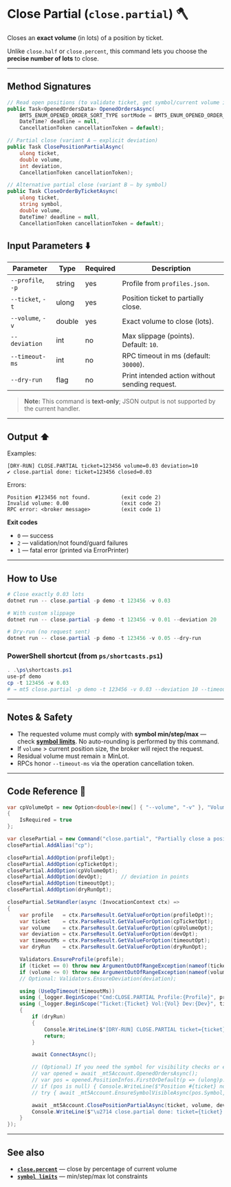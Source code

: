 # Close Partial (`close.partial`) 🪓

Closes an **exact volume** (in lots) of a position by ticket.

Unlike `close.half` or `close.percent`, this command lets you choose the **precise number of lots** to close.

---
## Method Signatures

```csharp
// Read open positions (to validate ticket, get symbol/current volume if needed)
public Task<OpenedOrdersData> OpenedOrdersAsync(
    BMT5_ENUM_OPENED_ORDER_SORT_TYPE sortMode = BMT5_ENUM_OPENED_ORDER_SORT_TYPE.Bmt5OpenedOrderSortByOpenTimeAsc,
    DateTime? deadline = null,
    CancellationToken cancellationToken = default);

// Partial close (variant A — explicit deviation)
public Task ClosePositionPartialAsync(
    ulong ticket,
    double volume,
    int deviation,
    CancellationToken cancellationToken);

// Alternative partial close (variant B — by symbol)
public Task CloseOrderByTicketAsync(
    ulong ticket,
    string symbol,
    double volume,
    DateTime? deadline = null,
    CancellationToken cancellationToken = default);
```

## Input Parameters ⬇️

| Parameter         | Type   | Required | Description                                    |
| ----------------- | ------ | -------- | ---------------------------------------------- |
| `--profile`, `-p` | string | yes      | Profile from `profiles.json`.                  |
| `--ticket`, `-t`  | ulong  | yes      | Position ticket to partially close.            |
| `--volume`, `-v`  | double | yes      | Exact volume to close (lots).                  |
| `--deviation`     | int    | no       | Max slippage (points). Default: `10`.          |
| `--timeout-ms`    | int    | no       | RPC timeout in ms (default: `30000`).          |
| `--dry-run`       | flag   | no       | Print intended action without sending request. |

> **Note:** This command is **text-only**; JSON output is not supported by the current handler.

---

## Output ⬆️

Examples:

```
[DRY-RUN] CLOSE.PARTIAL ticket=123456 volume=0.03 deviation=10
✔ close.partial done: ticket=123456 closed=0.03
```

Errors:

```
Position #123456 not found.          (exit code 2)
Invalid volume: 0.00                 (exit code 2)
RPC error: <broker message>          (exit code 1)
```

**Exit codes**

* `0` — success
* `2` — validation/not found/guard failures
* `1` — fatal error (printed via ErrorPrinter)

---

## How to Use

```powershell
# Close exactly 0.03 lots
dotnet run -- close.partial -p demo -t 123456 -v 0.03

# With custom slippage
dotnet run -- close.partial -p demo -t 123456 -v 0.01 --deviation 20

# Dry-run (no request sent)
dotnet run -- close.partial -p demo -t 123456 -v 0.05 --dry-run
```

### PowerShell shortcut (from `ps/shortcasts.ps1`)

```powershell
. .\ps\shortcasts.ps1
use-pf demo
cp -t 123456 -v 0.03
# → mt5 close.partial -p demo -t 123456 -v 0.03 --deviation 10 --timeout-ms 90000
```

---

## Notes & Safety

* The requested volume must comply with **symbol min/step/max** — check **[symbol limits](../Market_Data/Limits.md)**. No auto-rounding is performed by this command.
* If `volume` > current position size, the broker will reject the request.
* Residual volume must remain ≥ MinLot.
* RPCs honor `--timeout-ms` via the operation cancellation token.

---

## Code Reference 🧩

```csharp
var cpVolumeOpt = new Option<double>(new[] { "--volume", "-v" }, "Volume (lots) to close")
{
    IsRequired = true
};

var closePartial = new Command("close.partial", "Partially close a position by ticket");
closePartial.AddAlias("cp");

closePartial.AddOption(profileOpt);
closePartial.AddOption(cpTicketOpt);
closePartial.AddOption(cpVolumeOpt);
closePartial.AddOption(devOpt);      // deviation in points
closePartial.AddOption(timeoutOpt);
closePartial.AddOption(dryRunOpt);

closePartial.SetHandler(async (InvocationContext ctx) =>
{
    var profile   = ctx.ParseResult.GetValueForOption(profileOpt)!;
    var ticket    = ctx.ParseResult.GetValueForOption(cpTicketOpt);
    var volume    = ctx.ParseResult.GetValueForOption(cpVolumeOpt);
    var deviation = ctx.ParseResult.GetValueForOption(devOpt);
    var timeoutMs = ctx.ParseResult.GetValueForOption(timeoutOpt);
    var dryRun    = ctx.ParseResult.GetValueForOption(dryRunOpt);

    Validators.EnsureProfile(profile);
    if (ticket == 0) throw new ArgumentOutOfRangeException(nameof(ticket), "Ticket must be > 0.");
    if (volume <= 0) throw new ArgumentOutOfRangeException(nameof(volume), "Volume must be > 0.");
    // Optional: Validators.EnsureDeviation(deviation);

    using (UseOpTimeout(timeoutMs))
    using (_logger.BeginScope("Cmd:CLOSE.PARTIAL Profile:{Profile}", profile))
    using (_logger.BeginScope("Ticket:{Ticket} Vol:{Vol} Dev:{Dev}", ticket, volume, deviation))
    {
        if (dryRun)
        {
            Console.WriteLine($"[DRY-RUN] CLOSE.PARTIAL ticket={ticket} volume={volume} deviation={deviation}");
            return;
        }

        await ConnectAsync();

        // (Optional) If you need the symbol for visibility checks or extra guards:
        // var opened = await _mt5Account.OpenedOrdersAsync();
        // var pos = opened.PositionInfos.FirstOrDefault(p => (ulong)p.Ticket == ticket);
        // if (pos is null) { Console.WriteLine($"Position #{ticket} not found."); Environment.ExitCode = 2; return; }
        // try { await _mt5Account.EnsureSymbolVisibleAsync(pos.Symbol, TimeSpan.FromSeconds(3)); } catch { }

        await _mt5Account.ClosePositionPartialAsync(ticket, volume, deviation, CancellationToken.None);
        Console.WriteLine($"\u2714 close.partial done: ticket={ticket} closed={volume}");
    }
});
```

---

## See also

* **[`close.percent`](./Close.percent.md)** — close by percentage of current volume
* **[`symbol limits`](../Market_Data/Limits.md)** — min/step/max lot constraints
